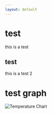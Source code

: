 ```yaml
---
layout: default
---
```


# test
this is a test
## test
this is a test 2

# test graph 
![Temperature Chart]([https://raw.githubusercontent.com/Technolawhere/technolawhere.github.io/main/images/DelhiAirPollution/Sketches/Smog%20has%20returned.png](https://thingspeak.com/channels/2194930/charts/1?bgcolor=%23ffffff&color=%23d62020&dynamic=true&results=200&title=Temperature+Chart+%28Project%20समा%29&type=line)https://thingspeak.com/channels/2194930/charts/1?bgcolor=%23ffffff&color=%23d62020&dynamic=true&results=200&title=Temperature+Chart+%28Project%20समा%29&type=line "Outdoor Temperature Chart")
